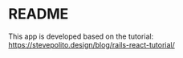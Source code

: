 # README

This app is developed based on the tutorial: https://stevepolito.design/blog/rails-react-tutorial/

